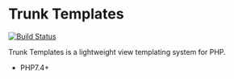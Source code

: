 # Trunk Templates

[![Build Status](https://github.com/mattlake/TrunkTemplates.svg?branch=master)](https://github.com/mattlake/TrunkTemplates)

Trunk Templates is a lightweight view templating system for PHP.

- PHP7.4+
